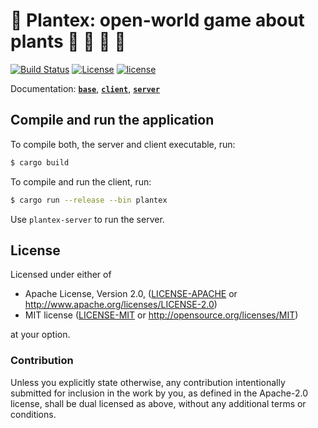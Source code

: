 # :seedling: Plantex: open-world game about plants :evergreen_tree: :leaves: :herb: :palm_tree:

[![Build Status](https://travis-ci.org/OsnaCS/plantex.svg?branch=master)](https://travis-ci.org/OsnaCS/plantex)
[![License](https://img.shields.io/github/license/OsnaCS/plantex.svg)](http://www.apache.org/licenses/LICENSE-2.0)
[![license](https://img.shields.io/github/license/mashape/apistatus.svg?maxAge=2592000)](http://opensource.org/licenses/MIT)

Documentation: [**`base`**](https://osnacs.github.io/plantex/base/index.html),
                 [**`client`**](https://osnacs.github.io/plantex/client/index.html),
                 [**`server`**](https://osnacs.github.io/plantex/server/index.html)

## Compile and run the application

To compile both, the server and client executable, run:

```bash
$ cargo build
```

To compile and run the client, run:

```bash
$ cargo run --release --bin plantex
```

Use `plantex-server` to run the server.


## License

Licensed under either of

 * Apache License, Version 2.0, ([LICENSE-APACHE](LICENSE-APACHE) or http://www.apache.org/licenses/LICENSE-2.0)
 * MIT license ([LICENSE-MIT](LICENSE-MIT) or http://opensource.org/licenses/MIT)

at your option.

### Contribution

Unless you explicitly state otherwise, any contribution intentionally submitted
for inclusion in the work by you, as defined in the Apache-2.0 license, shall be dual licensed as above, without any
additional terms or conditions.
